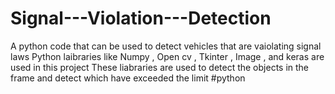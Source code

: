 # Signal---Violation---Detection
A python code that can be used to detect vehicles that are vaiolating signal laws
Python laibraries like Numpy , Open cv , Tkinter , Image , and keras are used in this project
These liabraries are used to detect the objects in the frame and detect which have exceeded the limit 
#python 
